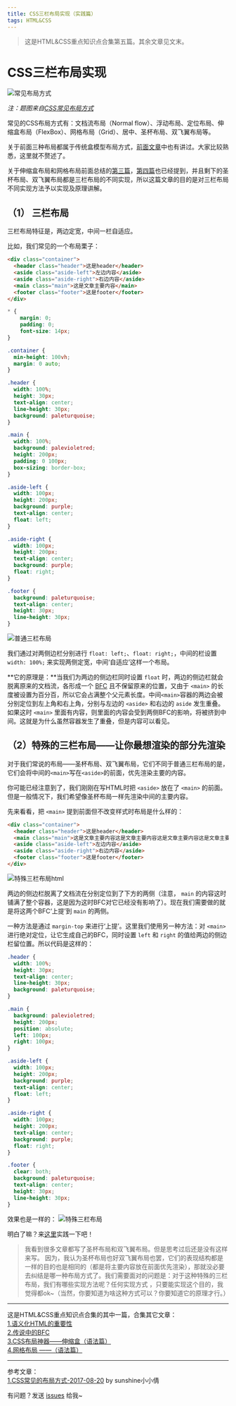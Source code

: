 ```yaml
---
title: CSS三栏布局实现（实践篇）
tags: HTML&CSS
---
```


> 这是HTML&CSS重点知识点合集第五篇。其余文章见文末。

# CSS三栏布局实现

![常见布局方式](/images/frontend/wayOfLayout.png)

*注：题图来自[CSS常见布局方式](https://juejin.im/post/599970f4518825243a78b9d5)*

常见的CSS布局方式有：文档流布局（Normal flow）、浮动布局、定位布局、伸缩盒布局（FlexBox）、网格布局（Grid）、居中、圣杯布局、双飞翼布局等。

关于前面三种布局都属于传统盒模型布局方式，[前面文章](https://syt-honey.github.io/2020/02/19/%E4%BC%B8%E7%BC%A9%E7%9B%92/)中也有讲过。大家比较熟悉，这里就不赘述了。

关于伸缩盒布局和网格布局前面总结的[第三篇](https://syt-honey.github.io/2020/02/19/%E4%BC%B8%E7%BC%A9%E7%9B%92/)，[第四篇](https://syt-honey.github.io/2020/02/21/%E7%BD%91%E6%A0%BC%E5%B8%83%E5%B1%80/)也已经提到，并且剩下的圣杯布局、双飞翼布局都是三栏布局的不同实现，所以这篇文章的目的是对三栏布局不同实现方法予以实现及原理讲解。

## （1） 三栏布局

三栏布局特征是，两边定宽，中间一栏自适应。

比如，我们常见的一个布局栗子：
```html
<div class="container">
  <header class="header">这是header</header>
  <aside class="aside-left">左边内容</aside>
  <aside class="aside-right">右边内容</aside>
  <main class="main">这是文章主要内容</main>
  <footer class="footer">这是footer</footer>
</div>
```
```css
* {
    margin: 0;
    padding: 0;
    font-size: 14px;
}

.container {
  min-height: 100vh;
  margin: 0 auto;
}

.header {
  width: 100%;
  height: 30px;
  text-align: center;
  line-height: 30px;
  background: paleturquoise;
}

.main {
  width: 100%;
  background: palevioletred;
  height: 200px;
  padding: 0 100px;
  box-sizing: border-box;
}

.aside-left {
  width: 100px;
  height: 200px;
  background: purple;
  text-align: center;
  float: left;
}

.aside-right {
  width: 100px;
  height: 200px;
  text-align: center;
  background: purple;
  float: right;
}

.footer {
  background: paleturquoise;
  text-align: center;
  height: 30px;
  line-height: 30px;
}
```
![普通三栏布局](/images/frontend/wayOfLayout.png)

我们通过对两侧边栏分别进行 `float: left;`、`float: right;`，中间的栏设置 `width: 100%;` 来实现两侧定宽，中间‘自适应’这样一个布局。

**它的原理是：**当我们为两边的侧边栏同时设置 `float` 时，两边的侧边栏就会脱离原来的文档流，各形成一个 [BFC](https://juejin.im/post/5e4bdc9df265da5734023968) 且不保留原来的位置，又由于 `<main>` 的长度被设置为百分百，所以它会占满整个父元素长度。中间`<main>`容器的两边会被分别定位到左上角和右上角，分别与左边的 `<aside>` 和右边的 `aside` 发生重叠。如果这时 `<main>` 里面有内容，则里面的内容会受到两侧BFC的影响，将被挤到中间。这就是为什么虽然容器发生了重叠，但是内容可以看见。

## （2）特殊的三栏布局——让你最想渲染的部分先渲染

对于我们常说的布局——圣杯布局、双飞翼布局，它们不同于普通三栏布局的是，它们会将中间的`<main>`写在`<aside>`的前面，优先渲染主要的内容。

你可能已经注意到了，我们刚刚在写HTML时把 `<aside>` 放在了 `<main>` 的前面。但是一般情况下，我们希望像圣杯布局一样先渲染中间的主要内容。

先来看看，把 `<main>` 提到前面但不改变样式时布局是什么样的：
```html
<div class="container">
  <header class="header">这是header</header>
  <main class="main">这是文章主要内容这是文章主要内容这是文章主要内容这是文章主要内容这是文章主要内容这是文章主要内容这是文章主要内容这是文章主要内容这是文章主要内容这是文章主要内容</main>
  <aside class="aside-left">左边内容</aside>
  <aside class="aside-right">右边内容</aside>
  <footer class="footer">这是footer</footer>
</div>
```
![特殊三栏布局html](/images/frontend/threeListsLayout2.png)

两边的侧边栏脱离了文档流在分别定位到了下方的两侧（注意， `main` 的内容这时铺满了整个容器，这是因为这时BFC对它已经没有影响了）。现在我们需要做的就是将这两个BFC‘上提’到 `main` 的两侧。

一种方法是通过 `margin-top` 来进行‘上提’。这里我们使用另一种方法：对 `<main>` 进行绝对定位，让它生成自己的BFC，同时设置 `left` 和 `right` 的值给两边的侧边栏留位置。所以代码是这样的：

```css
.header {
  width: 100%;
  height: 30px;
  text-align: center;
  line-height: 30px;
  background: paleturquoise;
}

.main {
  background: palevioletred;
  height: 200px;
  position: absolute;
  left: 100px;
  right: 100px;
}

.aside-left {
  width: 100px;
  height: 200px;
  background: purple;
  text-align: center;
  float: left;
}

.aside-right {
  width: 100px;
  height: 200px;
  text-align: center;
  background: purple;
  float: right;
}

.footer {
  clear: both;
  background: paleturquoise;
  text-align: center;
  height: 30px;
  line-height: 30px;
}
```
效果也是一样的：
![特殊三栏布局](/images/frontend/threeListsLayout1.png)

明白了嘛？来[这里](https://codepen.io/syt-honey/pen/yqPvGv?__cf_chl_jschl_tk__=cbcccdf885dcb23526614bba32f369db8b2a9c2d-1583199551-0-AQH1c4Zo2KfcfiM0Itw3xKC_4aR4mFl8tnVB_FMuG7DwjCBTLd0Vy4nukrXE4UPWXLJW3HMzGhXnq04vVSZCxXvJAqrjR-DYrxSAp8kA04P3xZo-yutpn_lAzrpD01WE4nH1A6onxo_tTSlg2LsfJTfvfeqflzMb2I0sbC-nri8CbR0tBqj7Axe8grifpLJVYIujuOz8yZ4RXCvQ2aNF0kyeYIMF1QrAKVsYH3FoVIoXo_fsCeROwA0FooP50v_HIZCr1riG3RvH6hOm1rpLC_K_z5EkBMgqaegZ7DWv7ekTfJT5BTrS02CcTUidXl5oSJjwDT094dqtYsjKs4_BlccRHaFB9EbNIA9P38OFnXDB)实践一下吧！

> 我看到很多文章都写了圣杯布局和双飞翼布局。但是思考过后还是没有这样来写。
> 因为，我认为圣杯布局也好双飞翼布局也罢，它们的表现结构都是一样的目的也是相同的（都是将主要内容放在前面优先渲染），那就没必要去纠结是哪一种布局方式了。我们需要面对的问题是：对于这种特殊的三栏布局，我们有哪些实现方法呢？任何实现方式 ，只要能实现这个目的，我觉得都ok~（当然，你要知道为啥这种方式可以？你要知道它的原理才行。）


---
这是HTML&CSS重点知识点合集的其中一篇，合集其它文章：  
[1.语义化HTML的重要性](https://syt-honey.github.io/2020/02/11/%E8%AF%AD%E4%B9%89%E5%8C%96HTML%E7%9A%84%E9%87%8D%E8%A6%81%E6%80%A7/)  
[2.传说中的BFC](https://syt-honey.github.io/2020/02/18/%E4%BC%A0%E8%AF%B4%E4%B8%AD%E7%9A%84BFC/#more)  
[3.CSS布局神器——伸缩盒（语法篇）](https://syt-honey.github.io/2020/02/19/%E4%BC%B8%E7%BC%A9%E7%9B%92/)  
[4.网格布局 ——（语法篇）](https://syt-honey.github.io/2020/02/21/%E7%BD%91%E6%A0%BC%E5%B8%83%E5%B1%80/)  

---
参考文章：  
[1.CSS常见的布局方式-2017-08-20](https://juejin.im/post/599970f4518825243a78b9d5) by sunshine小小倩   

有问题？发送 [issues](https://syt-honey.github.io/about/) 给我~
